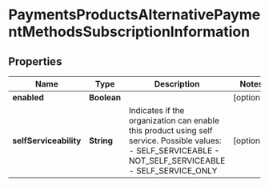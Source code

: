 
# PaymentsProductsAlternativePaymentMethodsSubscriptionInformation

## Properties
Name | Type | Description | Notes
------------ | ------------- | ------------- | -------------
**enabled** | **Boolean** |  |  [optional]
**selfServiceability** | **String** | Indicates if the organization can enable this product using self service.  Possible values: - SELF_SERVICEABLE - NOT_SELF_SERVICEABLE - SELF_SERVICE_ONLY |  [optional]



